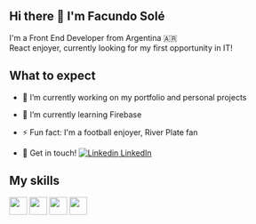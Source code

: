 ## Hi there 👋 I'm Facundo Solé
I'm a Front End Developer from Argentina 🇦🇷 <br/>
React enjoyer, currently looking for my first opportunity in IT!

<!--
**facusole/facusole** is a ✨ _special_ ✨ repository because its `README.md` (this file) appears on your GitHub profile.

Here are some ideas to get you started:
-->

## What to expect 

- 🔭 I’m currently working on my portfolio and personal projects

- 🌱 I’m currently learning Firebase

- ⚡ Fun fact: I'm a football enjoyer, River Plate fan

- 💬 Get in touch! [![Linkedin](https://i.stack.imgur.com/gVE0j.png) LinkedIn](https://www.linkedin.com/in/facundo-solé-563305244/)
&nbsp;

## My skills

<img src='https://user-images.githubusercontent.com/108700711/220208156-cd83098c-1ecd-44ba-b7f2-752b76b79b56.png' width=32 height=32/> <img src='https://user-images.githubusercontent.com/108700711/220208175-031f3aeb-8d6f-4e77-9fe0-960a778d4e54.png' width=32 height=32/> <img src='https://user-images.githubusercontent.com/108700711/220208289-9bac2e63-37e0-4c45-a35b-5b8b5030d9ce.png' width=32 height=32/> <img src='https://user-images.githubusercontent.com/108700711/220208932-e03e685a-d7b2-4949-9e86-e00e3a21a28f.png' width=32 height=32/>









